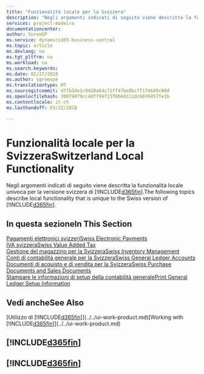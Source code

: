 ```yaml
---
title: "Funzionalità locale per la Svizzera"
description: "Negli argomenti indicati di seguito viene descritta la funzionalità locale nella versione svizzera di Business Central."
services: project-madeira
documentationcenter: 
author: SorenGP
ms.service: dynamics365-business-central
ms.topic: article
ms.devlang: na
ms.tgt_pltfrm: na
ms.workload: na
ms.search.keywords: 
ms.date: 02/27/2018
ms.author: sgroespe
ms.translationtype: HT
ms.sourcegitcommit: d7fb34e1c9428a64c71ff47be8bcff174649c00d
ms.openlocfilehash: 30079079cc4dff99f23f8660211dc6070457fe1b
ms.contentlocale: it-ch
ms.lasthandoff: 03/22/2018

---
```

# <a name="switzerland-local-functionality"></a><span data-ttu-id="92c29-103">Funzionalità locale per la Svizzera</span><span class="sxs-lookup"><span data-stu-id="92c29-103">Switzerland Local Functionality</span></span>
<span data-ttu-id="92c29-104">Negli argomenti indicati di seguito viene descritta la funzionalità locale univoca per la versione svizzera di [!INCLUDE[d365fin](../../includes/d365fin_md.md)].</span><span class="sxs-lookup"><span data-stu-id="92c29-104">The following topics describe local functionality that is unique to the Swiss version of [!INCLUDE[d365fin](../../includes/d365fin_md.md)].</span></span>  

## <a name="in-this-section"></a><span data-ttu-id="92c29-105">In questa sezione</span><span class="sxs-lookup"><span data-stu-id="92c29-105">In This Section</span></span>  
  [<span data-ttu-id="92c29-106">Pagamenti elettronici svizzeri</span><span class="sxs-lookup"><span data-stu-id="92c29-106">Swiss Electronic Payments</span></span>](swiss-electronic-payments.md)  
  [<span data-ttu-id="92c29-107">IVA svizzera</span><span class="sxs-lookup"><span data-stu-id="92c29-107">Swiss Value Added Tax</span></span>](swiss-value-added-tax.md)  
  [<span data-ttu-id="92c29-108">Gestione del magazzino per la Svizzera</span><span class="sxs-lookup"><span data-stu-id="92c29-108">Swiss Inventory Management</span></span>](swiss-inventory-management.md)  
  [<span data-ttu-id="92c29-109">Conti di contabilità generale per la Svizzera</span><span class="sxs-lookup"><span data-stu-id="92c29-109">Swiss General Ledger Accounts</span></span>](swiss-general-ledger-accounts.md)  
  [<span data-ttu-id="92c29-110">Documenti di acquisto e di vendita per la Svizzera</span><span class="sxs-lookup"><span data-stu-id="92c29-110">Swiss Purchase Documents and Sales Documents</span></span>](swiss-purchase-documents-and-sales-documents.md)  
  [<span data-ttu-id="92c29-111">Stampare le informazioni di setup della contabilità generale</span><span class="sxs-lookup"><span data-stu-id="92c29-111">Print General Ledger Setup Information</span></span>](how-to-print-general-ledger-setup-information.md)

## <a name="see-also"></a><span data-ttu-id="92c29-112">Vedi anche</span><span class="sxs-lookup"><span data-stu-id="92c29-112">See Also</span></span>
<span data-ttu-id="92c29-113">[Utilizzo di [!INCLUDE[d365fin](../../includes/d365fin_md.md)]](../../ui-work-product.md)</span><span class="sxs-lookup"><span data-stu-id="92c29-113">[Working with [!INCLUDE[d365fin](../../includes/d365fin_md.md)]](../../ui-work-product.md)</span></span>

## [!INCLUDE[d365fin](../../includes/free_trial_md.md)]  
## [!INCLUDE[d365fin](../../includes/training_link_md.md)]

